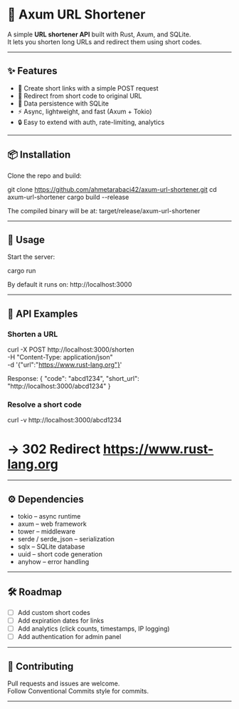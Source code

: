 # 🔗 Axum URL Shortener

A simple **URL shortener API** built with Rust, Axum, and SQLite.  
It lets you shorten long URLs and redirect them using short codes.

---

## ✨ Features
- 📝 Create short links with a simple POST request
- 🔀 Redirect from short code to original URL
- 💾 Data persistence with SQLite
- ⚡ Async, lightweight, and fast (Axum + Tokio)
- 🔒 Easy to extend with auth, rate-limiting, analytics

---

## 📦 Installation

Clone the repo and build:

git clone https://github.com/ahmetarabaci42/axum-url-shortener.git
cd axum-url-shortener
cargo build --release

The compiled binary will be at:
target/release/axum-url-shortener

---

## 🚀 Usage

Start the server:

cargo run

By default it runs on:
http://localhost:3000

---

## 🧪 API Examples

### Shorten a URL
curl -X POST http://localhost:3000/shorten \
  -H "Content-Type: application/json" \
  -d '{"url":"https://www.rust-lang.org"}'

Response:
{
  "code": "abcd1234",
  "short_url": "http://localhost:3000/abcd1234"
}

### Resolve a short code
curl -v http://localhost:3000/abcd1234
# → 302 Redirect https://www.rust-lang.org

---

## ⚙️ Dependencies
- tokio – async runtime
- axum – web framework
- tower – middleware
- serde / serde_json – serialization
- sqlx – SQLite database
- uuid – short code generation
- anyhow – error handling

---

## 🛠️ Roadmap
- [ ] Add custom short codes
- [ ] Add expiration dates for links
- [ ] Add analytics (click counts, timestamps, IP logging)
- [ ] Add authentication for admin panel

---

## 🤝 Contributing
Pull requests and issues are welcome.  
Follow Conventional Commits style for commits.

---


